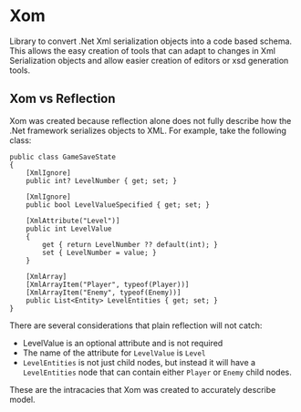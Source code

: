 Xom
===

Library to convert .Net Xml serialization objects into a code based schema.  This allows the easy creation of tools that can adapt to changes in Xml Serialization objects and allow easier creation of editors or xsd generation tools.


Xom vs Reflection
-----------------

Xom was created because reflection alone does not fully describe how the .Net framework serializes objects to XML.  For example, take the following class:

```
public class GameSaveState
{
	[XmlIgnore]
	public int? LevelNumber { get; set; }
	
	[XmlIgnore]
	public bool LevelValueSpecified { get; set; }

	[XmlAttribute("Level")]
	public int LevelValue 
	{
		get { return LevelNumber ?? default(int); }
		set { LevelNumber = value; }
	}
	
	[XmlArray]
	[XmlArrayItem("Player", typeof(Player))]
	[XmlArrayItem("Enemy", typeof(Enemy))]
	public List<Entity> LevelEntities { get; set; }
}
```

There are several considerations that plain reflection will not catch:
* LevelValue is an optional attribute and is not required
* The name of the attribute for `LevelValue` is `Level`
* `LevelEntities` is not just child nodes, but instead it will have a `LevelEntities` node that can contain either `Player` or `Enemy` child nodes.

These are the intracacies that Xom was created to accurately describe model.
